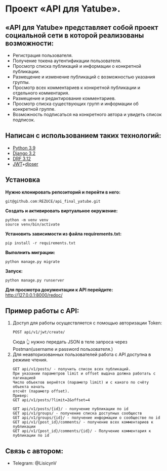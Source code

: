 # Проект «API для Yatube».
## «API для Yatube» представляет собой проект социальной сети в которой реализованы возможности:
- Регистрация пользователя.
- Получение токена аутентификации пользователя.
- Просмотр списка публикаций и информации о конкретной публикации.
- Размещение и изменение публикаций с возможностью указания группы.
- Просмотр всех комментариев к конкретной публикации и отдельного комментария.
- Размещение и редактирование комментариев.
- Просмотр списка существующих групп и информации об конкретной группе.
- Возможность подписаться на конкретного автора и увидеть список подписок.

## Написан с использованием таких технологий:
- [Python 3.9](https://docs.python.org/3.9/whatsnew/3.9.html)
- [Django 3.2](https://docs.djangoproject.com/en/3.2/intro/)
- [DRF 3.12](https://docs.djangoproject.com/en/3.2/intro/)
- [JWT](https://pypi.org/project/djangorestframework-simplejwt/)+[djoser](https://djoser.readthedocs.io/en/latest/getting_started.html)

## Установка
**Нужно клонировать репозиторий и перейти в него:**
```
git@github.com:REZUCE/api_final_yatube.git
```
**Cоздать и активировать виртуальное окружение:**
```
python -m venv venv
source venv/bin/activate
```
**Установить зависимости из файла requirements.txt:**
```
pip install -r requirements.txt
```
**Выполнить миграции:**
```
python manage.py migrate
```
**Запуск:**
```
python manage.py runserver
```
**Для просмотра документации к API перейдите:**
http://127.0.0.1:8000/redoc/
## Пример работы с API:
1. Доступ для работы осуществляется с помощью авторизации Token:
    ```
    POST api/v1/jwt/create/
    ```
    Сюда 👆 нужно передать JSON в теле запроса через Postman(username и password пользователя.)
2. Для неавторизованных пользователей работа с API доступна в режиме чтения.
    ```
    GET api/v1/posts/ - получить список всех публикаций.
    При указании параметров limit и offset выдача должна работать с пагинацией
    Число объектов вернётся (параметр limit) и с какого по счёту объекта начать 
    отсчёт (параметр offset).
    Привер:
    GET api/v1/posts/?limit=2&offset=4
    
    GET api/v1/posts/{id}/ - получение публикации по id
    GET api/v1/groups/ - получение списка доступных сообществ
    GET api/v1/groups/{id}/ - получение информации о сообществе по id
    GET api/v1/{post_id}/comments/ - получение всех комментариев к публикации
    GET api/v1/{post_id}/comments/{id}/ - Получение комментария к публикации по id
    ```
## Связь с автором:
- Telegram: @LisicynV
